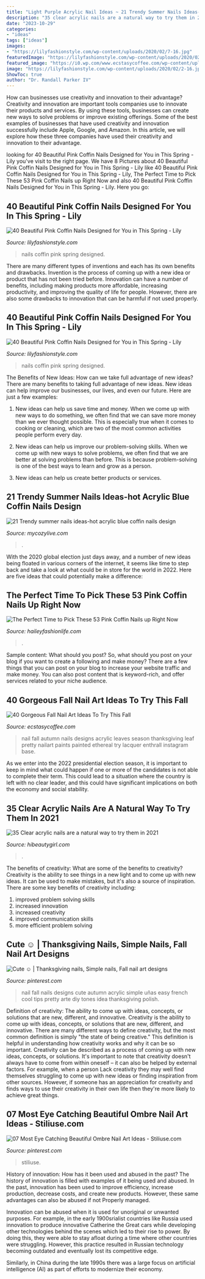 ```yaml
---
title: "Light Purple Acrylic Nail Ideas ~ 21 Trendy Summer Nails Ideas-hot Acrylic Blue Coffin Nails Design"
description: "35 clear acrylic nails are a natural way to try them in 2021"
date: "2023-10-29"
categories:
- "ideas"
tags: ["ideas"]
images:
- "https://lilyfashionstyle.com/wp-content/uploads/2020/02/7-16.jpg"
featuredImage: "https://lilyfashionstyle.com/wp-content/uploads/2020/02/2-16.jpg"
featured_image: "https://i0.wp.com/www.ecstasycoffee.com/wp-content/uploads/2016/09/Autumn-leaves-nail-art-for-the-Fall-season.jpg?resize=564%2C564"
image: "https://lilyfashionstyle.com/wp-content/uploads/2020/02/2-16.jpg"
ShowToc: true
author: "Dr. Randall Parker IV"
---
```



How can businesses use creativity and innovation to their advantage?
Creativity and innovation are important tools companies use to innovate their products and services. By using these tools, businesses can create new ways to solve problems or improve existing offerings. Some of the best examples of businesses that have used creativity and innovation successfully include Apple, Google, and Amazon. In this article, we will explore how these three companies have used their creativity and innovation to their advantage.

	

		
looking for 40 Beautiful Pink Coffin Nails Designed for You in This Spring - Lily you've visit to the right page. We have 8 Pictures about 40 Beautiful Pink Coffin Nails Designed for You in This Spring - Lily like 40 Beautiful Pink Coffin Nails Designed for You in This Spring - Lily, The Perfect Time to Pick These 53 Pink Coffin Nails up Right Now and also 40 Beautiful Pink Coffin Nails Designed for You in This Spring - Lily. Here you go:
		
    
## 40 Beautiful Pink Coffin Nails Designed For You In This Spring - Lily

<img loading=lazy src="https://lilyfashionstyle.com/wp-content/uploads/2020/02/2-16.jpg" onerror="this.onerror=null;this.src='https://tse3.mm.bing.net/th?id=OIP.eAb9zD71oiVFamsubcN8mwHaKi&amp;pid=15.1';" alt="40 Beautiful Pink Coffin Nails Designed for You in This Spring - Lily">

_Source: lilyfashionstyle.com_

>nails coffin pink spring designed. 

	

There are many different types of inventions and each has its own benefits and drawbacks.
Invention is the process of coming up with a new idea or product that has not been tried before. Innovation can have a number of benefits, including making products more affordable, increasing productivity, and improving the quality of life for people. However, there are also some drawbacks to innovation that can be harmful if not used properly.

    
## 40 Beautiful Pink Coffin Nails Designed For You In This Spring - Lily

<img loading=lazy src="https://lilyfashionstyle.com/wp-content/uploads/2020/02/7-16.jpg" onerror="this.onerror=null;this.src='https://tse2.mm.bing.net/th?id=OIP.RaBjqGZsHaONdlSQoOcOlQHaK8&amp;pid=15.1';" alt="40 Beautiful Pink Coffin Nails Designed for You in This Spring - Lily">

_Source: lilyfashionstyle.com_

>nails coffin pink spring designed. 

	

The Benefits of New Ideas: How can we take full advantage of new ideas?
There are many benefits to taking full advantage of new ideas. New ideas can help improve our businesses, our lives, and even our future. Here are just a few examples:
1. New ideas can help us save time and money. When we come up with new ways to do something, we often find that we can save more money than we ever thought possible. This is especially true when it comes to cooking or cleaning, which are two of the most common activities people perform every day.

2. New ideas can help us improve our problem-solving skills. When we come up with new ways to solve problems, we often find that we are better at solving problems than before. This is because problem-solving is one of the best ways to learn and grow as a person.

3. New ideas can help us create better products or services.

    
## 21 Trendy Summer Nails Ideas-hot Acrylic Blue Coffin Nails Design

<img loading=lazy src="https://mycozylive.com/wp-content/uploads/2020/07/14-1.png" onerror="this.onerror=null;this.src='https://tse1.mm.bing.net/th?id=OIP.zqLgrkc9ZZwor9eS5SO95QHaKA&amp;pid=15.1';" alt="21 Trendy summer nails ideas-hot acrylic blue coffin nails design">

_Source: mycozylive.com_

>. 

	

With the 2020 global election just days away, and a number of new ideas being floated in various corners of the internet, it seems like time to step back and take a look at what could be in store for the world in 2022. Here are five ideas that could potentially make a difference: 

    
## The Perfect Time To Pick These 53 Pink Coffin Nails Up Right Now

<img loading=lazy src="https://haileyfashionlife.com/wp-content/uploads/2021/03/40-4.jpg" onerror="this.onerror=null;this.src='https://tse1.mm.bing.net/th?id=OIP.1t-fAn1hV_aZu75NQw2_iwHaKd&amp;pid=15.1';" alt="The Perfect Time to Pick These 53 Pink Coffin Nails up Right Now">

_Source: haileyfashionlife.com_

>. 

	

Sample content: What should you post?
So, what should you post on your blog if you want to create a following and make money? 
There are a few things that you can post on your blog to increase your website traffic and make money. You can also post content that is keyword-rich, and offer services related to your niche audience.

    
## 40 Gorgeous Fall Nail Art Ideas To Try This Fall

<img loading=lazy src="https://i0.wp.com/www.ecstasycoffee.com/wp-content/uploads/2016/09/Autumn-leaves-nail-art-for-the-Fall-season.jpg?resize=564%2C564" onerror="this.onerror=null;this.src='https://tse1.mm.bing.net/th?id=OIP.OFG437TJoii3UiOxN7qsfAHaHa&amp;pid=15.1';" alt="40 Gorgeous Fall Nail Art Ideas To Try This Fall">

_Source: ecstasycoffee.com_

>nail fall autumn nails designs acrylic leaves season thanksgiving leaf pretty nailart paints painted ethereal try lacquer enthrall instagram base. 

	

As we enter into the 2022 presidential election season, it is important to keep in mind what could happen if one or more of the candidates is not able to complete their term. This could lead to a situation where the country is left with no clear leader, and this could have significant implications on both the economy and social stability.

    
## 35 Clear Acrylic Nails Are A Natural Way To Try Them In 2021

<img loading=lazy src="https://hibeautygirl.com/wp-content/uploads/2021/05/15-3.jpg" onerror="this.onerror=null;this.src='https://tse2.mm.bing.net/th?id=OIP.UjkaUYG_yyKyspdzmkOTSwHaLH&amp;pid=15.1';" alt="35 Clear acrylic nails are a natural way to try them in 2021">

_Source: hibeautygirl.com_

>. 

	

The benefits of creativity: What are some of the benefits to creativity?
Creativity is the ability to see things in a new light and to come up with new ideas. It can be used to make mistakes, but it's also a source of inspiration. There are some key benefits of creativity including: 
1. improved problem solving skills 
2. increased innovation 
3. increased creativity 
4. improved communication skills 
5. more efficient problem solving 

    
## Cute ☺ | Thanksgiving Nails, Simple Nails, Fall Nail Art Designs

<img loading=lazy src="https://i.pinimg.com/736x/00/75/b4/0075b41a1a4c766b8ed02f102fa0ab33--fall-nail-designs-autumn-nails.jpg" onerror="this.onerror=null;this.src='https://tse4.mm.bing.net/th?id=OIP.qwq-df0Eu9T442mjRJyCyAHaJ3&amp;pid=15.1';" alt="Cute ☺ | Thanksgiving nails, Simple nails, Fall nail art designs">

_Source: pinterest.com_

>nail fall nails designs cute autumn acrylic simple uñas easy french cool tips pretty arte diy tones idea thanksgiving polish. 

	

Definition of creativity: The ability to come up with ideas, concepts, or solutions that are new, different, and innovative.
Creativity is the ability to come up with ideas, concepts, or solutions that are new, different, and innovative. There are many different ways to define creativity, but the most common definition is simply "the state of being creative." This definition is helpful in understanding how creativity works and why it can be so important.
Creativity can be described as a process of coming up with new ideas, concepts, or solutions. It's important to note that creativity doesn't always have to come from within oneself – it can also be helped by external factors. For example, when a person Lack creativity they may well find themselves struggling to come up with new ideas or finding inspiration from other sources. However, if someone has an appreciation for creativity and finds ways to use their creativity in their own life then they're more likely to achieve great things.

    
## 07 Most Eye Catching Beautiful Ombre Nail Art Ideas - Stiliuse.com

<img loading=lazy src="https://i.pinimg.com/736x/0f/f1/83/0ff183d7cf4436da49ad2616cd204937.jpg" onerror="this.onerror=null;this.src='https://tse2.mm.bing.net/th?id=OIP.RdbCsDED57UnZOHwO5B-wAHaJs&amp;pid=15.1';" alt="07 Most Eye Catching Beautiful Ombre Nail Art Ideas - Stiliuse.com">

_Source: pinterest.com_

>stiliuse. 

	

History of innovation: How has it been used and abused in the past?
The history of innovation is filled with examples of it being used and abused. In the past, innovation has been used to improve efficiency, increase production, decrease costs, and create new products. However, these same advantages can also be abused if not Properly managed.

Innovation can be abused when it is used for unoriginal or unwanted purposes. For example, in the early 1900srialist countries like Russia used innovation to produce innovative Catherine the Great cars while developing other technologies behind the scenes which led to their rise to power. By doing this, they were able to stay afloat during a time where other countries were struggling. However, this practice resulted in Russian technology becoming outdated and eventually lost its competitive edge. 

Similarly, in China during the late 1990s there was a large focus on artificial intelligence (AI) as part of efforts to modernize their economy.

